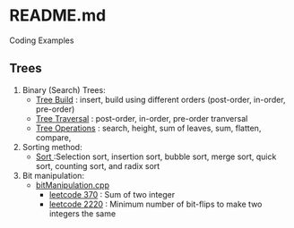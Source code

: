 # README.md
Coding Examples

## Trees
1. Binary (Search) Trees: 
    - [Tree Build](https://github.com/powershoping/codingEx/blob/master/trees/include/bstBuild.tcc) :  insert, build using different orders (post-order, in-order, pre-order) 
    - [Tree Traversal](https://github.com/powershoping/codingEx/blob/master/trees/include/bstTraversal.tcc) : post-order, in-order, pre-order tranversal
    - [Tree Operations](https://github.com/powershoping/codingEx/blob/master/trees/include/bstOperation.tcc) : search, height, sum of leaves, sum, flatten, compare, 
2. Sorting method:    
    - [Sort ](https://github.com/powershoping/codingEx/blob/master/sort/src/sort.cpp) :Selection sort, insertion sort, bubble sort, merge sort, quick sort, counting sort, and radix sort
3. Bit manipulation: 
    - [bitManipulation.cpp]( https://github.com/powershoping/codingEx/blob/master/leetCode/bitManipulation.cpp)
         -  [leetcode 370]( https://leetcode.com/problems/sum-of-two-integers/description/) : Sum of two integer
         -  [leetcode 2220](https://leetcode.com/problems/minimum-bit-flips-to-convert-number/description/) :  Minimum number of bit-flips to make two integers the same